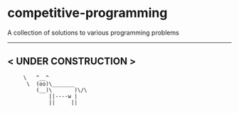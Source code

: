 # competitive-programming

A collection of solutions to various programming problems
  __________________
< UNDER CONSTRUCTION >
  ------------------
         \   ^__^ 
          \  (oo)\_______
             (__)\       )\/\
                 ||----w |
                 ||     ||
